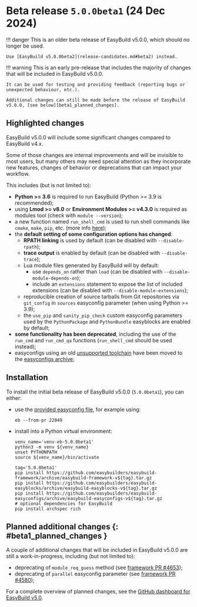 # Beta release `5.0.0beta1` (24 Dec 2024)

!!! danger
    This is an older beta release of EasyBuild v5.0.0,
    which should no longer be used.

    Use [EasyBuild v5.0.0beta2](release-candidates.md#beta2) instead.

!!! warning
    This is an early pre-release that includes the majority of changes that will be included
    in EasyBuild v5.0.0.

    It can be used for testing and providing feedback (reporting bugs or unexpected behaviour, etc.).

    Additional changes can still be made before the release of EasyBuild v5.0.0, [see below][beta1_planned_changes].

## Highlighted changes

EasyBuild v5.0.0 will include some significant changes compared to EasyBuild v4.x.

Some of those changes are internal improvements and will be invisible to most users, but many others may need special attention
as they incorporate new features, changes of behavior or deprecations that can impact your workflow.

This includes (but is not limited to):

- **Python >= 3.6** is required to run EasyBuild (Python >= 3.9 is recommended);
- using **Lmod >= v8.0** or **Environment Modules >= v4.3.0** is required as modules tool (check with `module --version`);
- a new function named `run_shell_cmd` is used to run shell commands like `cmake`, `make`, `pip`, etc. (more info [here](run_shell_cmd.md));
- the **default setting of some configuration options has changed**:
    - **RPATH linking** is used by default (can be disabled with `--disable-rpath`);
    - **trace output** is enabled by default (can be disabled with `--disable-trace`);
    - Lua module files generated by EasyBuild will by default:
        - use `depends_on` rather than `load` (can be disabled with `--disable-module-depends-on`);
        - include an `extensions` statement to expose the list of included extensions (can be disabled with `--disable-module-extensions`);
    - reproducible creation of source tarballs from Git repositories via `git_config` in `sources` easyconfig parameter (when using Python >= 3.9);
    - the `use_pip` and `sanity_pip_check` custom easyconfig parameters used by the `PythonPackage` and `PythonBundle` easyblocks are enabled by default;
- **some functionality has been deprecated**, including the use of the `run_cmd` and `run_cmd_qa` functions (`run_shell_cmd` should be used instead);
- easyconfigs using an old [unsupported toolchain](../policies/toolchains.md) have been moved to the [easyconfigs archive](https://github.com/easybuilders/easybuild-easyconfigs-archive);

## Installation

To install the initial beta release of EasyBuild v5.0.0 (`5.0.0beta1`), you can either:

- use the [provided easyconfig file](https://github.com/easybuilders/easybuild-easyconfigs/pull/22049), for example using:

    ```shell
    eb --from-pr 22049
    ```

- install into a Python virtual environment:

    ```shell
    venv_name='venv-eb-5.0.0beta1'
    python3 -m venv ${venv_name}
    unset PYTHONPATH
    source ${venv_name}/bin/activate
    
    tag='5.0.0beta1'
    pip install https://github.com/easybuilders/easybuild-framework/archive/easybuild-framework-v${tag}.tar.gz
    pip install https://github.com/easybuilders/easybuild-easyblocks/archive/easybuild-easyblocks-v${tag}.tar.gz
    pip install https://github.com/easybuilders/easybuild-easyconfigs/archive/easybuild-easyconfigs-v${tag}.tar.gz
    # optional dependencies for EasyBuild
    pip install archspec rich
    ```

## Planned additional changes {: #beta1_planned_changes }

A couple of additional changes that will be included in EasyBuild v5.0.0 are still a work-in-progress,
including (but not limited to):

- deprecating of `module_req_guess` method (see [framework PR #4653](https://github.com/easybuilders/easybuild-framework/pull/4653));
- deprecating of `parallel` easyconfig parameter (see [framework PR #4580](https://github.com/easybuilders/easybuild-framework/pull/4580));

For a complete overview of planned changes, see the [GitHub dashboard for EasyBuild v5.0](https://github.com/orgs/easybuilders/projects/18/views/2).
